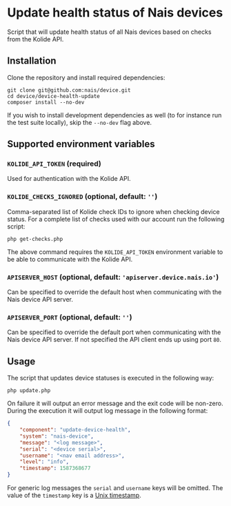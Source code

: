 # Update health status of Nais devices

Script that will update health status of all Nais devices based on checks from the Kolide API.

## Installation

Clone the repository and install required dependencies:

    git clone git@github.com:nais/device.git
    cd device/device-health-update
    composer install --no-dev

If you wish to install development dependencies as well (to for instance run the test suite locally), skip the `--no-dev` flag above.

## Supported environment variables

### `KOLIDE_API_TOKEN` (required)

Used for authentication with the Kolide API.

### `KOLIDE_CHECKS_IGNORED` (optional, default: `''`)

Comma-separated list of Kolide check IDs to ignore when checking device status. For a complete list of checks used with our account run the following script:

    php get-checks.php

The above command requires the `KOLIDE_API_TOKEN` environment variable to be able to communicate with the Kolide API.

### `APISERVER_HOST` (optional, default: `'apiserver.device.nais.io'`)

Can be specified to override the default host when communicating with the Nais device API server.

### `APISERVER_PORT` (optional, default: `''`)

Can be specified to override the default port when communicating with the Nais device API server. If not specified the API client ends up using port `80`.

## Usage

The script that updates device statuses is executed in the following way:

    php update.php

On failure it will output an error message and the exit code will be non-zero. During the execution it will output log message in the following format:

```json
{
    "component": "update-device-health",
    "system": "nais-device",
    "message": "<log message>",
    "serial": "<device serial>",
    "username": "<nav email address>",
    "level": "info",
    "timestamp": 1587368677
}
```

For generic log messages the `serial` and `username` keys will be omitted. The value of the `timestamp` key is a [Unix timestamp](https://en.wikipedia.org/wiki/Unix_time).